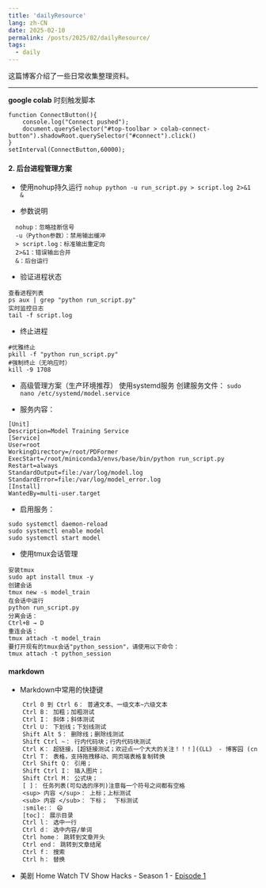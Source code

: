 ```yaml
---
title: 'dailyResource'
lang: zh-CN
date: 2025-02-10
permalink: /posts/2025/02/dailyResource/
tags:
  - daily
---
```

这篇博客介绍了一些日常收集整理资料。

---

**google colab**
时刻触发脚本

```
function ConnectButton(){
    console.log("Connect pushed");
    document.querySelector("#top-toolbar > colab-connect-button").shadowRoot.querySelector("#connect").click()
}
setInterval(ConnectButton,60000);
```


#### 2. 后台进程管理方案
- 使用nohup持久运行
`nohup python -u run_script.py > script.log 2>&1 &`

- 参数说明
```
  nohup：忽略挂断信号
  -u（Python参数）：禁用输出缓冲
  > script.log：标准输出重定向
  2>&1：错误输出合并
  &：后台运行
```

- 验证进程状态
```
查看进程列表
ps aux | grep "python run_script.py"
实时监控日志
tail -f script.log
```

- 终止进程 
```
#优雅终止
pkill -f "python run_script.py"
#强制终止（无响应时）
kill -9 1708
```
- 高级管理方案（生产环境推荐）
使用systemd服务 创建服务文件：
`sudo nano /etc/systemd/model.service`

- 服务内容：
```
[Unit]
Description=Model Training Service
[Service]
User=root
WorkingDirectory=/root/PDFormer
ExecStart=/root/miniconda3/envs/base/bin/python run_script.py
Restart=always
StandardOutput=file:/var/log/model.log
StandardError=file:/var/log/model_error.log
[Install]
WantedBy=multi-user.target
```

- 启用服务：
```
sudo systemctl daemon-reload
sudo systemctl enable model
sudo systemctl start model
```

- 使用tmux会话管理
```
安装tmux
sudo apt install tmux -y
创建会话
tmux new -s model_train
在会话中运行
python run_script.py
分离会话：
Ctrl+B → D
重连会话：
tmux attach -t model_train
要打开现有的tmux会话"python_session"，请使用以下命令：
tmux attach -t python_session
```



#### markdown
- Markdown中常用的快捷键

```txt
    Ctrl 0 到 Ctrl 6： 普通文本、一级文本~六级文本
    Ctrl B： 加粗；加粗测试
    Ctrl I： 斜体；斜体测试
    Ctrl U： 下划线；下划线测试
    Shift Alt 5： 删除线；删除线测试
    Shift Ctrl ~： 行内代码块；行内代码块测试
    Ctrl K： 超链接，[超链接测试；欢迎点一个大大的关注！！！](《LL》 - 博客园 (cnblogs.com))；还支持文章内锚点，按Ctrl 键点击此处 👉第一节
    Ctrl T： 表格，支持拖拽移动、网页端表格复制转换
    Ctrl Shift Q： 引用；
    Shift Ctrl I： 插入图片；
    Shift Ctrl M： 公式块；
    [ ]： 任务列表(可勾选的序列)注意每一个符号之间都有空格
    <sup> 内容 </sup>： 上标；上标测试
    <sub> 内容 </sub>： 下标；  下标测试  
    :smile:： 😄
    [toc]： 展示目录
    Ctrl l： 选中一行
    Ctrl d： 选中内容/单词
    Ctrl home： 跳转到文章开头
    Ctrl end： 跳转到文章结尾
    Ctrl f： 搜索
    Ctrl h： 替换
```


- 美剧
Home Watch TV Show  Hacks - Season 1 - [Episode 1](https://cineb.rs/watch-tv/watch-hacks-free-69823.4805626)

